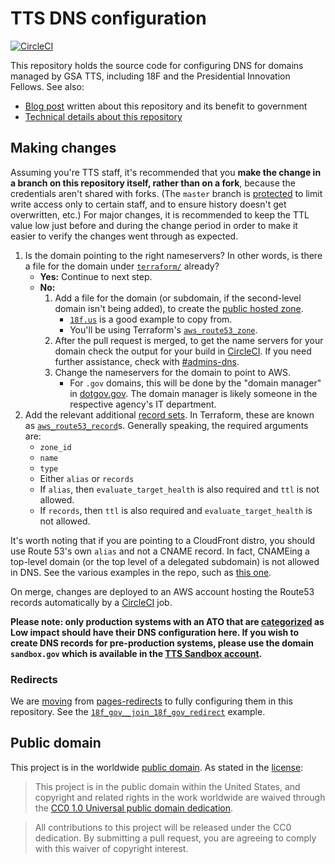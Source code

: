# TTS DNS configuration

[![CircleCI](https://circleci.com/gh/18F/dns.svg?branch=master&style-svg)](https://circleci.com/gh/18F/dns)

This repository holds the source code for configuring DNS for domains managed by GSA TTS, including 18F and the Presidential Innovation Fellows. See also:

- [Blog post](https://18f.gsa.gov/2018/08/15/shared-infrastructure-as-code/) written about this repository and its benefit to government
- [Technical details about this repository](doc/architecture.md)

## Making changes

Assuming you're TTS staff, it's recommended that you **make the change in a branch on this repository itself, rather than on a fork**, because the credentials aren't shared with forks. (The `master` branch is [protected](https://help.github.com/articles/about-protected-branches/) to limit write access only to certain staff, and to ensure history doesn't get overwritten, etc.) For major changes, it is recommended to keep the TTL value low just before and during the change period in order to make it easier to verify the changes went through as expected.

1. Is the domain pointing to the right nameservers? In other words, is there a file for the domain under [`terraform/`](terraform) already?
   - **Yes:** Continue to next step.
   - **No:**
     1. Add a file for the domain (or subdomain, if the second-level domain isn't being added), to create the [public hosted zone](http://docs.aws.amazon.com/Route53/latest/DeveloperGuide/CreatingHostedZone.html).
        - [`18f.us`](terraform/18f.us.tf) is a good example to copy from.
        - You'll be using Terraform's [`aws_route53_zone`](https://www.terraform.io/docs/providers/aws/d/route53_zone.html).
     1. After the pull request is merged, to get the name servers for your domain check the output for your build in [CircleCI](https://circleci.com/gh/18F/dns). If you need further assistance, check with [#admins-dns](https://gsa-tts.slack.com/messages/C4L58EQ5T).
     1. Change the nameservers for the domain to point to AWS.
        - For `.gov` domains, this will be done by the "domain manager" in [dotgov.gov](https://www.dotgov.gov/). The domain manager is likely someone in the respective agency's IT department.
1. Add the relevant additional [record sets](http://docs.aws.amazon.com/Route53/latest/DeveloperGuide/rrsets-working-with.html). In Terraform, these are known as [`aws_route53_record`](https://www.terraform.io/docs/providers/aws/r/route53_record.html)s. Generally speaking, the required arguments are:
   - `zone_id`
   - `name`
   - `type`
   - Either `alias` or `records`
   - If `alias`, then `evaluate_target_health` is also required and `ttl` is not allowed.
   - If `records`, then `ttl` is also required and `evaluate_target_health` is not allowed.

It's worth noting that if you are pointing to a CloudFront distro, you should use Route 53's own `alias` and not a CNAME record. In fact, CNAMEing a top-level domain (or the top level of a delegated subdomain) is not allowed in DNS. See the various examples in the repo, such as [this one](https://github.com/18F/dns/blob/deploy/terraform/usa.gov.tf#L8-L17).

On merge, changes are deployed to an AWS account hosting the Route53 records automatically by a [CircleCI](https://circleci.com/gh/18F/dns) job.

**Please note: only production systems with an ATO that are [categorized](https://before-you-ship.18f.gov/ato/levels/) as Low impact should have their DNS configuration here. If you wish to create DNS records for pre-production systems, please use the domain `sandbox.gov` which is available in the [TTS Sandbox account](https://before-you-ship.18f.gov/infrastructure/sandbox/).**

### Redirects

We are [moving](https://github.com/18F/pages-redirects/issues/149) from [pages-redirects](https://github.com/18F/pages-redirects#domain-redirects) to fully configuring them in this repository. See the [`18f_gov__join_18f_gov_redirect`](https://github.com/18F/dns/search?q=18f_gov__join_18f_gov_redirect) example.

## Public domain

This project is in the worldwide [public domain](LICENSE.md). As stated in the [license](LICENSE.md):

> This project is in the public domain within the United States, and copyright and related rights in the work worldwide are waived through the [CC0 1.0 Universal public domain dedication](https://creativecommons.org/publicdomain/zero/1.0/).

> All contributions to this project will be released under the CC0 dedication. By submitting a pull request, you are agreeing to comply with this waiver of copyright interest.
